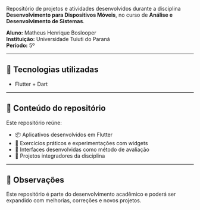 Repositório de projetos e atividades desenvolvidos durante a disciplina **Desenvolvimento para Dispositivos Móveis**, no curso de **Análise e Desenvolvimento de Sistemas**.

**Aluno:** Matheus Henrique Boslooper  
**Instituição:** Universidade Tuiuti do Paraná  
**Período:** 5º

---

## 🔧 Tecnologias utilizadas

- Flutter + Dart  


---

## 📂 Conteúdo do repositório

Este repositório reúne:

- 📦 Aplicativos desenvolvidos em Flutter  
- 🧪 Exercícios práticos e experimentações com widgets  
- 📱 Interfaces desenvolvidas como método de avaliação  
- 🧠 Projetos integradores da disciplina  


---



## 📌 Observações

Este repositório é parte do desenvolvimento acadêmico e poderá ser expandido com melhorias, correções e novos projetos.
